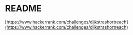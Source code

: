 # README

[https://www.hackerrank.com/challenges/dijkstrashortreach](https://www.hackerrank.com/challenges/dijkstrashortreach)
